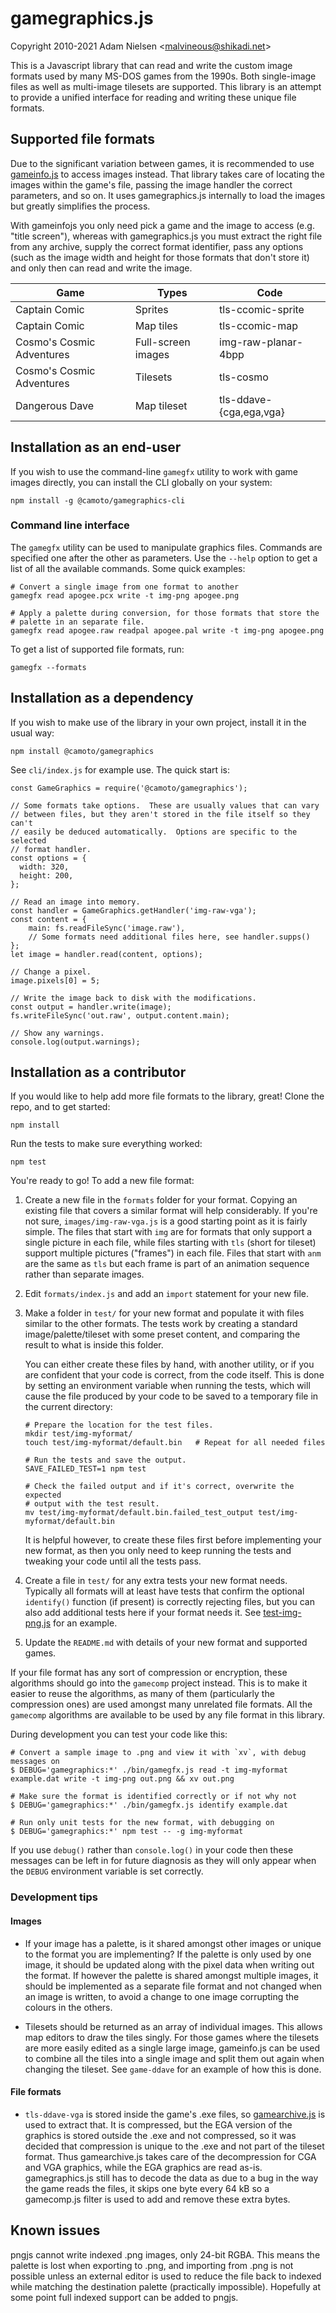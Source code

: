 # gamegraphics.js
Copyright 2010-2021 Adam Nielsen <<malvineous@shikadi.net>>  

This is a Javascript library that can read and write the custom image formats
used by many MS-DOS games from the 1990s.  Both single-image files as well as
multi-image tilesets are supported.  This library is an attempt to provide a
unified interface for reading and writing these unique file formats.

## Supported file formats

Due to the significant variation between games, it is recommended to use
[gameinfo.js](https://github.com/Malvineous/gameinfojs) to access images
instead.  That library takes care of locating the images within the game's file,
passing the image handler the correct parameters, and so on.  It uses
gamegraphics.js internally to load the images but greatly simplifies the
process.

With gameinfojs you only need pick a game and the image to access (e.g. "title
screen"), whereas with gamegraphics.js you must extract the right file from any
archive, supply the correct format identifier, pass any options (such as the
image width and height for those formats that don't store it) and only then can
read and write the image.

| Game                      | Types                  | Code                    |
|---------------------------|------------------------|-------------------------|
| Captain Comic             | Sprites                | tls-ccomic-sprite       |
| Captain Comic             | Map tiles              | tls-ccomic-map          |
| Cosmo's Cosmic Adventures | Full-screen images     | img-raw-planar-4bpp     |
| Cosmo's Cosmic Adventures | Tilesets               | tls-cosmo               |
| Dangerous Dave            | Map tileset            | tls-ddave-{cga,ega,vga} |

## Installation as an end-user

If you wish to use the command-line `gamegfx` utility to work with game images
directly, you can install the CLI globally on your system:

    npm install -g @camoto/gamegraphics-cli

### Command line interface

The `gamegfx` utility can be used to manipulate graphics files.  Commands are
specified one after the other as parameters.  Use the `--help` option to get a
list of all the available commands.  Some quick examples:

    # Convert a single image from one format to another
    gamegfx read apogee.pcx write -t img-png apogee.png
    
    # Apply a palette during conversion, for those formats that store the
    # palette in an separate file.
    gamegfx read apogee.raw readpal apogee.pal write -t img-png apogee.png

To get a list of supported file formats, run:

    gamegfx --formats

## Installation as a dependency

If you wish to make use of the library in your own project, install it
in the usual way:

    npm install @camoto/gamegraphics

See `cli/index.js` for example use.  The quick start is:

    const GameGraphics = require('@camoto/gamegraphics');
    
    // Some formats take options.  These are usually values that can vary
    // between files, but they aren't stored in the file itself so they can't
    // easily be deduced automatically.  Options are specific to the selected
    // format handler.
    const options = {
      width: 320,
      height: 200,
    };
    
    // Read an image into memory.
    const handler = GameGraphics.getHandler('img-raw-vga');
    const content = {
        main: fs.readFileSync('image.raw'),
        // Some formats need additional files here, see handler.supps()
    };
    let image = handler.read(content, options);
    
    // Change a pixel.
    image.pixels[0] = 5;
    
    // Write the image back to disk with the modifications.
    const output = handler.write(image);
    fs.writeFileSync('out.raw', output.content.main);
    
    // Show any warnings.
    console.log(output.warnings);

## Installation as a contributor

If you would like to help add more file formats to the library, great!
Clone the repo, and to get started:

    npm install

Run the tests to make sure everything worked:

    npm test

You're ready to go!  To add a new file format:

 1. Create a new file in the `formats` folder for your format.  Copying an
    existing file that covers a similar format will help considerably.  If
    you're not sure, `images/img-raw-vga.js` is a good starting point as it is
    fairly simple.  The files that start with `img` are for formats that only
    support a single picture in each file, while files starting with `tls`
    (short for tileset) support multiple pictures ("frames") in each file.
    Files that start with `anm` are the same as `tls` but each frame is part
    of an animation sequence rather than separate images.
    
 2. Edit `formats/index.js` and add an `import` statement for your new file.
    
 3. Make a folder in `test/` for your new format and populate it with
    files similar to the other formats.  The tests work by creating
    a standard image/palette/tileset with some preset content, and
    comparing the result to what is inside this folder.
    
    You can either create these files by hand, with another utility, or if
    you are confident that your code is correct, from the code itself.  This is
    done by setting an environment variable when running the tests, which will
    cause the file produced by your code to be saved to a temporary file in the
    current directory:
    
        # Prepare the location for the test files.
        mkdir test/img-myformat/
        touch test/img-myformat/default.bin   # Repeat for all needed files
        
        # Run the tests and save the output.
        SAVE_FAILED_TEST=1 npm test
        
        # Check the failed output and if it's correct, overwrite the expected
        # output with the test result.
        mv test/img-myformat/default.bin.failed_test_output test/img-myformat/default.bin
    
    It is helpful however, to create these files first before implementing your
    new format, as then you only need to keep running the tests and tweaking
    your code until all the tests pass.
    
 4. Create a file in `test/` for any extra tests your new format needs.
    Typically all formats will at least have tests that confirm the optional
    `identify()` function (if present) is correctly rejecting files, but you
    can also add additional tests here if your format needs it.  See
    [test-img-png.js](test/test-img-png.js) for an example.
    
 5. Update the `README.md` with details of your new format and supported games.

If your file format has any sort of compression or encryption, these algorithms
should go into the `gamecomp` project instead.  This is to make it easier to
reuse the algorithms, as many of them (particularly the compression ones) are
used amongst many unrelated file formats.  All the `gamecomp` algorithms are
available to be used by any file format in this library.

During development you can test your code like this:

    # Convert a sample image to .png and view it with `xv`, with debug messages on
    $ DEBUG='gamegraphics:*' ./bin/gamegfx.js read -t img-myformat example.dat write -t img-png out.png && xv out.png

    # Make sure the format is identified correctly or if not why not
    $ DEBUG='gamegraphics:*' ./bin/gamegfx.js identify example.dat

    # Run only unit tests for the new format, with debugging on
    $ DEBUG='gamegraphics:*' npm test -- -g img-myformat

If you use `debug()` rather than `console.log()` in your code then these
messages can be left in for future diagnosis as they will only appear when the
`DEBUG` environment variable is set correctly.

### Development tips

#### Images

 * If your image has a palette, is it shared amongst other images or unique to
   the format you are implementing?  If the palette is only used by one image,
   it should be updated along with the pixel data when writing out the format.
   If however the palette is shared amongst multiple images, it should be
   implemented as a separate file format and not changed when an image is
   written, to avoid a change to one image corrupting the colours in the others.

 * Tilesets should be returned as an array of individual images.  This allows
   map editors to draw the tiles singly.  For those games where the tilesets
   are more easily edited as a single large image, gameinfo.js can be used to
   combine all the tiles into a single image and split them out again when
   changing the tileset.  See `game-ddave` for an example of how this is done.

#### File formats

 * `tls-ddave-vga` is stored inside the game's .exe files, so
   [gamearchive.js](https://github.com/Malvineous/gamearchivejs) is used to
   extract that.  It is compressed, but the EGA version of the graphics is
   stored outside the .exe and not compressed, so it was decided that
   compression is unique to the .exe and not part of the tileset format.  Thus
   gamearchive.js takes care of the decompression for CGA and VGA graphics,
   while the EGA graphics are read as-is.  gamegraphics.js still has to decode
   the data as due to a bug in the way the game reads the files, it skips one
   byte every 64 kB so a gamecomp.js filter is used to add and remove these
   extra bytes.

## Known issues

pngjs cannot write indexed .png images, only 24-bit RGBA.  This means the
palette is lost when exporting to .png, and importing from .png is not possible
unless an external editor is used to reduce the file back to indexed while
matching the destination palette (practically impossible).  Hopefully at some
point full indexed support can be added to pngjs.
